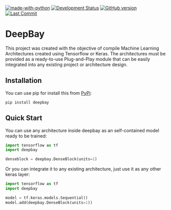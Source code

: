 [![made-with-python](https://img.shields.io/badge/Made%20with-Python-1f425f.svg)](https://www.python.org/)
[![Development Status](https://github.com/ElPapi42/DeepBay/workflows/build/badge.svg?branch=development)](https://github.com/ElPapi42/DeepBay/actions?query=workflow%3A%22Test+Package%22)
[![GitHub version](https://badge.fury.io/gh/Elpapi42%2FDeepBay.svg)](https://badge.fury.io/gh/Elpapi42%2FDeepBay)
[![Last Commit](https://badgen.net/github/last-commit/ElPapi42/DeepBay)](https://github.com/ElPapi42/DeepBay/graphs/commit-activity)


# DeepBay
This project was created with the objective of compile Machine Learning Architectures created using Tensorflow or Keras. The architectures must be provided as a ready-to-use Plug-and-Play module that can be easily integrated into any existing project or architecture design.

## Installation
You can use pip for install this from [PyPi](https://pypi.org/project/deepbay/):
```
pip install deepbay
```

## Quick Start
You can use any architecture inside deepbay as an self-contained model ready to be trained:
```python
import tensorflow as tf
import deepbay

denseblock = deepbay.DenseBlock(units=1)
```
Or you can integrate it to any existing architecture, just use it as any other keras layer:
```python
import tensorflow as tf
import deepbay

model = tf.keras.models.Sequential()
model.add(deepbay.DenseBlock(units=1))
```
